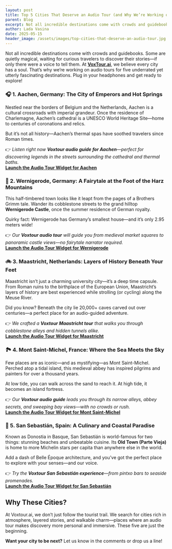 ```yaml
---
layout: post
title: Top 5 Cities That Deserve an Audio Tour (and Why We’re Working on Them!)
parent: Blog
excerpt: Not all incredible destinations come with crowds and guidebooks. Some are quietly magical, waiting for curious travelers to discover their stories—if only there were a voice to tell them. At Voxtour, we believe every city has a soul.
author: Lada Vasina
date: 2025-05-15
header_image: /assets/images/top-cities-that-deserve-an-audio-tour.jpg
---
```


Not all incredible destinations come with crowds and guidebooks. Some are quietly magical, waiting for curious travelers to discover their stories—if only there were a voice to tell them. At **[VoxTour.ai](https://voxtour.ai/)**, we believe every city has a soul. That’s why we’re working on audio tours for five underrated yet utterly fascinating destinations. Plug in your headphones and get ready to explore!

### 🎧 1. Aachen, Germany: The City of Emperors and Hot Springs

Nestled near the borders of Belgium and the Netherlands, Aachen is a cultural crossroads with imperial grandeur. Once the residence of Charlemagne, Aachen’s cathedral is a UNESCO World Heritage Site—home to centuries of coronations and relics.

But it’s not all history—Aachen’s thermal spas have soothed travelers since Roman times.

👉 _Listen right now **Voxtour audio guide for Aachen**—perfect for discovering legends in the streets surrounding the cathedral and thermal baths._  
[**Launch the Audio Tour Widget for Aachen**](https://widget.voxtour.ai/?apiKey=96f5b69a-6f16-4b36-ae05-b85a7dd728a6&tourId=b51fa71a-2cd2-4384-9a21-75eea7b40c96&locale=en&fullScreen=true&fullScreenTriggerable=false)

### 🏰 2. Wernigerode, Germany: A Fairytale at the Foot of the Harz Mountains

This half-timbered town looks like it leapt from the pages of a Brothers Grimm tale. Wander its cobblestone streets to the grand hilltop **Wernigerode Castle**, once the summer residence of German royalty.

Quirky fact: Wernigerode has Germany’s smallest house—and it’s only 2.95 meters wide!

👉 _Our **Voxtour audio tour** will guide you from medieval market squares to panoramic castle views—no fairytale narrator required._  
[**Launch the Audio Tour Widget for Wernigerode**](https://widget.voxtour.ai/?apiKey=96f5b69a-6f16-4b36-ae05-b85a7dd728a6&tourId=e0feb085-8220-4981-b7b2-4de2b4d918a4&locale=en&fullScreen=true&fullScreenTriggerable=false)

### 🚲 3. Maastricht, Netherlands: Layers of History Beneath Your Feet

Maastricht isn’t just a charming university city—it’s a deep time capsule. From Roman ruins to the birthplace of the European Union, Maastricht’s layers of history are best experienced while strolling (or cycling) along the Meuse River.

Did you know? Beneath the city lie 20,000+ caves carved out over centuries—a perfect place for an audio-guided adventure.

👉 _We crafted a **Voxtour Maastricht tour** that walks you through cobblestone alleys and hidden tunnels alike._  
[**Launch the Audio Tour Widget for Maastricht**](https://widget.voxtour.ai/?apiKey=96f5b69a-6f16-4b36-ae05-b85a7dd728a6&tourId=f9b9cfae-4014-447f-912f-9fec9b145772&locale=en&fullScreen=true&fullScreenTriggerable=false)


### 🏞 4. Mont Saint-Michel, France: Where the Sea Meets the Sky

Few places are as iconic—and as mystifying—as Mont Saint-Michel. Perched atop a tidal island, this medieval abbey has inspired pilgrims and painters for over a thousand years.

At low tide, you can walk across the sand to reach it. At high tide, it becomes an island fortress.

👉 _Our **Voxtour audio guide** leads you through its narrow alleys, abbey secrets, and sweeping bay views—with no crowds or rush._  
[**Launch the Audio Tour Widget for Mont Saint-Michel**](https://widget.voxtour.ai/?apiKey=96f5b69a-6f16-4b36-ae05-b85a7dd728a6&tourId=a1c9a3fa-960b-474d-b591-0092fd6ee967&locale=en&fullScreen=true&fullScreenTriggerable=false)


### 🌊 5. San Sebastián, Spain: A Culinary and Coastal Paradise

Known as Donostia in Basque, San Sebastián is world-famous for two things: stunning beaches and unbeatable cuisine. Its **Old Town (Parte Vieja)** is home to more Michelin stars per capita than anywhere else in the world.

Add a dash of Belle Époque architecture, and you’ve got the perfect place to explore with your senses—and our voice.

👉 _Try the **Voxtour San Sebastián experience**—from pintxo bars to seaside promenades._  
[**Launch the Audio Tour Widget for San Sebastián**](https://widget.voxtour.ai/?apiKey=96f5b69a-6f16-4b36-ae05-b85a7dd728a6&tourId=718b3195-d93c-4b6b-a4dc-b7ca7969f8c7&locale=en&fullScreen=true&fullScreenTriggerable=false)


## Why These Cities?

At Voxtour.ai, we don’t just follow the tourist trail. We search for cities rich in atmosphere, layered stories, and walkable charm—places where an audio tour makes discovery more personal and immersive. These five are just the beginning.

**Want your city to be next?** Let us know in the comments or drop us a line!
